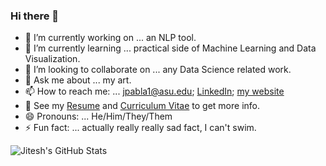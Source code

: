 ### Hi there 👋

<!--
**jiteshpabla/jiteshpabla** is a ✨ _special_ ✨ repository because its `README.md` (this file) appears on your GitHub profile.

Here are some ideas to get you started:

- 🔭 I’m currently working on ...
- 🌱 I’m currently learning ...
- 👯 I’m looking to collaborate on ...
- 🤔 I’m looking for help with ...
- 💬 Ask me about ...
- 📫 How to reach me: ...
- 😄 Pronouns: ...
- ⚡ Fun fact: ...
-->

- 🔭 I’m currently working on ... an NLP tool.
- 🌱 I’m currently learning ... practical side of Machine Learning and Data Visualization.
- 👯 I’m looking to collaborate on ... any Data Science related work.
- 💬 Ask me about ... my art.
- 📫 How to reach me: ... jpabla1@asu.edu; [LinkedIn](https://linkedin.com/in/jiteshpabla); [my website](https://jiteshpabla.github.io)
- 📝 See my [Resume](https://github.com/jiteshpabla/jiteshpabla.github.io/blob/master/Pabla_Jitesh_resume.pdf) and [Curriculum Vitae](https://github.com/jiteshpabla/jiteshpabla.github.io/blob/master/Pabla_Jitesh_CV.pdf) to get more info.
- 😄 Pronouns: ... He/Him/They/Them
- ⚡ Fun fact: ... actually really really sad fact, I can't swim.

![Jitesh's GitHub Stats](https://github-readme-stats.vercel.app/api?username=jiteshpabla&show_icons=true&hide_border=true)
